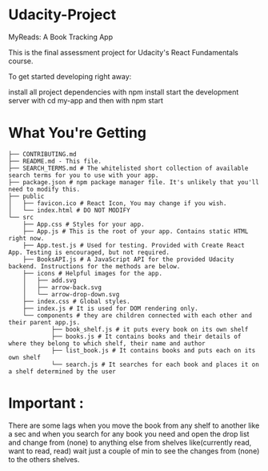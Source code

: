 # Udacity-Project
MyReads: A Book Tracking App

This is the final assessment project for Udacity's React Fundamentals course.

To get started developing right away:

install all project dependencies with npm install
start the development server with cd my-app
and then with npm start

# What You're Getting
```
├── CONTRIBUTING.md
├── README.md - This file.
├── SEARCH_TERMS.md # The whitelisted short collection of available search terms for you to use with your app.
├── package.json # npm package manager file. It's unlikely that you'll need to modify this.
├── public
│   ├── favicon.ico # React Icon, You may change if you wish.
│   └── index.html # DO NOT MODIFY
└── src
    ├── App.css # Styles for your app. 
    ├── App.js # This is the root of your app. Contains static HTML right now.
    ├── App.test.js # Used for testing. Provided with Create React App. Testing is encouraged, but not required.
    ├── BooksAPI.js # A JavaScript API for the provided Udacity backend. Instructions for the methods are below.
    ├── icons # Helpful images for the app.
    │   ├── add.svg
    │   ├── arrow-back.svg
    │   └── arrow-drop-down.svg
    ├── index.css # Global styles.
    ├── index.js # It is used for DOM rendering only.
    └── components # they are children connected with each other and their parent app.js.
            ├── book_shelf.js # it puts every book on its own shelf
            ├── books.js # It contains books and their details of where they belong to which shelf, their name and author
            ├── list_book.js # It contains books and puts each on its own shelf
            └── search.js # It searches for each book and places it on a shelf determined by the user
```


# Important : 
There are some lags when you move the book from any shelf to another like a sec and when you search for any book you need and open the drop list and change from (none) to anything else from shelves like(currently read, want to read, read) wait just a couple of min to see the changes from (none) to the others shelves.


